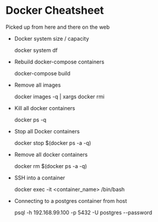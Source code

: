# Docker Cheatsheet

Picked up from here and there on the web

* Docker system size / capacity
    
    docker system df
    
* Rebuild docker-compose containers

    docker-compose build
    
* Remove all images
    
    docker images -q | xargs docker rmi
    
* Kill all docker containers
    
    docker ps -q    
    
* Stop all Docker containers
    
    docker stop $(docker ps -a -q)
    
* Remove all docker containers
    
    docker rm $(docker ps -a -q)
    
* SSH into a container
    
    docker exec -it <container_name> /bin/bash
    
* Connecting to a postgres container from host
    
    psql -h 192.168.99.100 -p 5432 -U postgres --password
